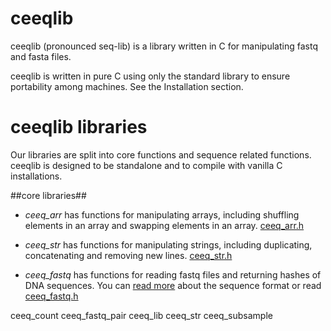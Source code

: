 # ceeqlib
ceeqlib (pronounced seq-lib) is a library written in C for manipulating fastq and fasta files.

ceeqlib is written in pure C using only the standard library to ensure portability among machines. See the Installation section.

# ceeqlib libraries

Our libraries are split into core functions and sequence related functions. ceeqlib is designed to be standalone and to compile with vanilla C installations.

##core libraries##
* *ceeq_arr* has functions for manipulating arrays, including shuffling elements in an array and swapping elements in an array. [ceeq_arr.h](ceeq_arr/ceeq_arr.h)
* *ceeq_str* has functions for manipulating strings, including duplicating, concatenating and removing new lines. [ceeq_str.h](ceeq_str/ceeq_str.h)

* *ceeq_fastq* has functions for reading fastq files and returning hashes of DNA sequences. You can [read more](ceeq_fastq) about the sequence 
format or read [ceeq_fastq.h](ceeq_fastq/ceeq_fastq.h)



ceeq_count  ceeq_fastq_pair  ceeq_lib  ceeq_str  ceeq_subsample

